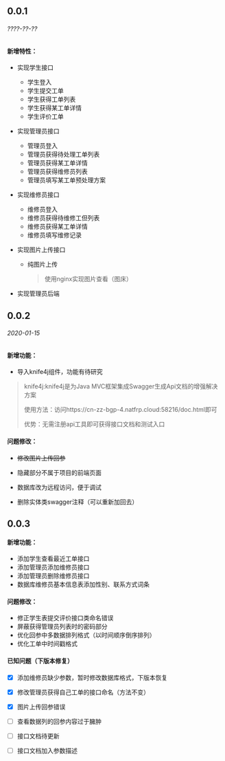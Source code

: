 ## 0.0.1

###### ????-??-??

#### 新增特性：

- 实现学生接口

  - 学生登入
  - 学生提交工单
  - 学生获得工单列表
  - 学生获得某工单详情
  - 学生评价工单

- 实现管理员接口

  - 管理员登入
  - 管理员获得待处理工单列表
  - 管理员获得某工单详情
  - 管理员获得维修员列表
  - 管理员填写某工单预处理方案

- 实现维修员接口

  - 维修员登入
  - 维修员获得待维修工但列表
  - 维修员获得某工单详情
  - 维修员填写维修记录

- 实现图片上传接口

  - 纯图片上传

    > 使用nginx实现图片查看（图床）

- 实现管理员后端

## 0.0.2

###### 2020-01-15

#### 新增功能：

- 导入knife4j组件，功能有待研究

> knife4j:knife4j是为Java MVC框架集成Swagger生成Api文档的增强解决方案
>
> 使用方法：访问https://cn-zz-bgp-4.natfrp.cloud:58216/doc.html即可
>
> 优势：无需注册api工具即可获得接口文档和测试入口

#### 问题修改：

- ~~修改图片上传回参~~

- 隐藏部分不属于项目的前端页面
- 数据库改为远程访问，便于调试
- 删除实体类swagger注释（可以重新加回去）

## 0.0.3

#### 新增功能：

- 添加学生查看最近工单接口
- 添加管理员添加维修员接口
- 添加管理员删除维修员接口
- 数据库维修员基本信息表添加性别、联系方式词条

#### 问题修改：

- 修正学生表提交评价接口类命名错误
- 屏蔽获得管理员列表时的密码部分
- 优化回参中多数据排列格式（以时间顺序倒序排列）
- 优化工单中时间戳格式

#### 已知问题（下版本修复）

- [x] 添加维修员缺少参数，暂时修改数据库格式，下版本恢复
- [x] 修改管理员获得自己工单的接口命名（方法不变）
- [x] 图片上传回参错误
- [ ] 查看数据列的回参内容过于臃肿
- [ ] 接口文档待更新
- [ ] 接口文档加入参数描述

